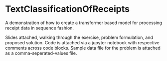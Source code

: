 # TextClassificationOfReceipts
A demonstration of how to create a transformer based model for processing receipt data in sequence fashion.

Slides attached, walking through the exercise, problem formulation, and proposed solution.
Code is attached via a jupyter notebook with respective comments across code blocks.
Sample data file for the problem is attached as a comma-seperated-values file.
